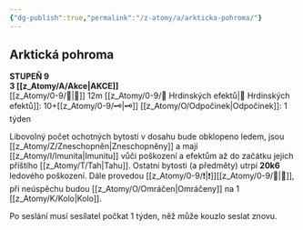 ```yaml
---
{"dg-publish":true,"permalink":"/z-atomy/a/arkticka-pohroma/"}
---
```


## Arktická pohroma
**STUPEŇ 9**  
**3 [[z_Atomy/A/Akce\|AKCE]]**  
[[z_Atomy/0-9/🫱\|🫱]] 12m
[[z_Atomy/0-9/📶 Hrdinských efektů\|📶 Hrdinských efektů]]: 10+[[z_Atomy/0-9/🗝\|🗝]]
[[z_Atomy/O/Odpočinek\|Odpočinek]]: 1 týden

Libovolný počet ochotných bytostí v dosahu bude obklopeno ledem, jsou [[z_Atomy/Z/Zneschopněn\|Zneschopněny]] a mají [[z_Atomy/I/Imunita\|Imunitu]] vůči poškození a efektům až do začátku jejich příštího [[z_Atomy/T/Tah\|Tahu]]. 
Ostatní bytosti (a předměty) utrpí **20k6** ledového poškození.
Dále provedou [[z_Atomy/0-9/❗\|❗]][[z_Atomy/0-9/💪\|💪]], při neúspěchu budou [[z_Atomy/O/Omráčen\|Omráčeny]] na 1 [[z_Atomy/K/Kolo\|Kolo]].

Po seslání musí sesílatel počkat 1 týden, něž může kouzlo seslat znovu.